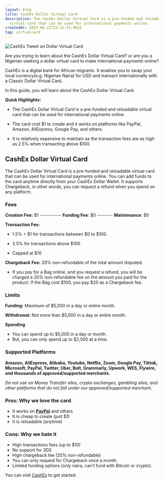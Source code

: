 ```yaml
---
layout: blog
title: CashEx Dollar Virtual Card
description: The CashEx Dollar Virtual Card is a pre-funded and reloadable
  virtual card that can be used for international payments online.
createdAt: 2023-06-22T12:12:33.962Z
tag: virtualcard
---
```

![CashEx Tweet on Dollar Virtual Card](https://monierate.com/uploads/tweet_1671561585309909013_20230622_125357_via_10015_io.png)

Are you trying to learn about the CashEx Dollar Virtual Card? or are you a Nigerian seeking a dollar virtual card to make international payments online?

CashEx is a digital bank for African migrants. It enables you to swap your local currency(e.g. Nigerian Naira) for USD and transact internationally with a Classic Dollar Virtual Card.

In this guide, you will learn about the CashEx Dollar Virtual Card.

**Quick Highlights:**  

-   The CashEx Dollar Virtual Card is a pre-funded and reloadable virtual card that can be used for international payments online.  
    
-   The card cost $1 to create and it works on platforms like PayPal, Amazon, AliExpress, Google Pay, and others.
-   It is relatively expensive to maintain as the transaction fees are as high as 2.5% when transacting above $100.

## CashEx Dollar Virtual Card

The CashEx Dollar Virtual Card is a pre-funded and reloadable virtual card that can be used for international payments online. You can add funds to the card anytime directly from your CashEx Dollar Wallet. It supports Chargeback, in other words, you can request a refund when you spend on any platform.

### Fees  

**Creation Fee:** $1 ----------- **Funding Fee**: $0 -------- **Maintenance**: $0

**Transaction Fee:**

-   1.5% + $1 for transactions between $0 to $100.  
    
-   2.5% for transactions above $100
-   Capped at $10

**Chargeback Fee:** 20% non-refundable of the total amount disputed.

-   If you pay for a Bag online, and you request a refund, you will be charged a 20% non-refundable fee on the amount you paid for the product. If the Bag cost $100, you pay $20 as a Chargeback fee.

### Limits

**Funding:** Maximum of $5,000 in a day or entire month.

**Withdrawal:** Not more than $5,000 in a day or entire month.

**Spending**

-   You can spend up to $5,000 in a day or month.
-   But, you can only spend up to $2,500 at a time.

### Supported Platforms

**Amazon, AliExpress, Alibaba, Youtube, Netflix, Zoom, Google Pay, Tiktok, Microsoft, PayPal, Twitter, Uber, Bolt, Grammarly, Upwork, WES, Flywire, and thousands of approved/supported merchants.**  

_Do not use on Money Transfer sites, crypto exchanges, gambling sites, and other platforms that do not fall under our approved/supported merchant._

### Pros: Why we love the card

-   It works on  [**PayPal**](https://intercom.help/cashex/en/articles/6835137-how-to-link-your-cashex-usd-virtual-card-to-paypal)  and others
-   It is cheap to create (just $1)
-   It is reloadable (anytime)

### Cons: Why we hate it

-   High transactions fees (up to $10)
-   No support for 3DS
-   High chargeback fee (20% non-refundable)
-   You can only request for Chargeback once a month.
-   Limited funding options (only naira, can’t fund with Bitcoin or crypto).

You can visit [CashEx](https://cashex.ai/) to get started.